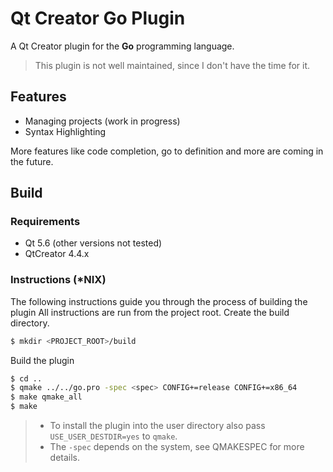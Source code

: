 # Qt Creator Go Plugin

A Qt Creator plugin for the **Go** programming language.

> This plugin is not well maintained, since I don't have the time for it.

## Features

- Managing projects (work in progress)
- Syntax Highlighting

More features like code completion, go to definition and more are coming in the future.

## Build

### Requirements

- Qt 5.6 (other versions not tested)
- QtCreator 4.4.x

### Instructions (\*NIX)

The following instructions guide you through the process of building the plugin All instructions are run from the project root.
Create the build directory.

```sh
$ mkdir <PROJECT_ROOT>/build
```

Build the plugin

```sh
$ cd ..
$ qmake ../../go.pro -spec <spec> CONFIG+=release CONFIG+=x86_64
$ make qmake_all
$ make
```

> - To install the plugin into the user directory also pass `USE_USER_DESTDIR=yes` to `qmake`.
> - The `-spec` depends on the system, see QMAKESPEC for more details.



